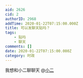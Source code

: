 ```yaml
---
aid: 2626
cid: 2
authorID: 2968
addTime: 2020-01-22T07:15:00.000Z
title: 可以发聊天贴吗？
tags:
    - 贴吗
    - 聊天
comments: []
date: 2020-01-22T07:15:00.000Z
category: 时政
---
```


我想和小二聊聊天 @[小二](/member/%E5%B0%8F%E4%BA%8C)
